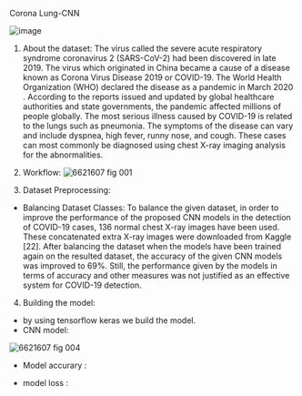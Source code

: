 Corona Lung-CNN

![image](https://user-images.githubusercontent.com/111189874/189468717-3b8c8e2b-64b0-47fc-89fd-61d58820863f.png)

1. About the dataset:
The virus called the severe acute respiratory syndrome coronavirus 2 (SARS-CoV-2) had been discovered in late 2019. The virus which originated in China became a cause of a disease known as Corona Virus Disease 2019 or COVID-19. The World Health Organization (WHO) declared the disease as a pandemic in March 2020 . According to the reports issued and updated by global healthcare authorities and state governments, the pandemic affected millions of people globally. The most serious illness caused by COVID-19 is related to the lungs such as pneumonia. The symptoms of the disease can vary and include dyspnea, high fever, runny nose, and cough. These cases can most commonly be diagnosed using chest X-ray imaging analysis for the abnormalities.


2. Workflow:
![6621607 fig 001](https://user-images.githubusercontent.com/111189874/189468860-a9e87b3a-0839-47df-858c-a10c5a97fee6.png)

3. Dataset Preprocessing:
* Balancing Dataset Classes:
To balance the given dataset, in order to improve the performance of the proposed CNN models in the detection of COVID-19 cases, 136 normal chest X-ray images have been used. These concatenated extra X-ray images were downloaded from Kaggle [22]. After balancing the dataset when the models have been trained again on the resulted dataset, the accuracy of the given CNN models was improved to 69%. Still, the performance given by the models in terms of accuracy and other measures was not justified as an effective system for COVID-19 detection.

4. Building the model:
* by using tensorflow keras we build the model.
* CNN model:

![6621607 fig 004](https://user-images.githubusercontent.com/111189874/189469024-cc503117-85b9-4bfe-bb4e-8581fe187f9f.png)


* Model accurary :



* model loss :











